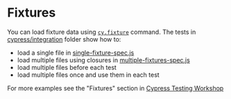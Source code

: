 # Fixtures

You can load fixture data using [`cy.fixture`](https://on.cypress.io/fixture) command. The tests in [cypress/integration](cypress/integration) folder show how to:

- load a single file in [single-fixture-spec.js](cypress/integration/single-fixture-spec.js)
- load multiple files using closures in [multiple-fixtures-spec.js](cypress/integration/multiple-fixtures-spec.js)
- load multiple files before each test
- load multiple files once and use them in each test

For more examples see the "Fixtures" section in [Cypress Testing Workshop](https://github.com/cypress-io/testing-workshop-cypress)
